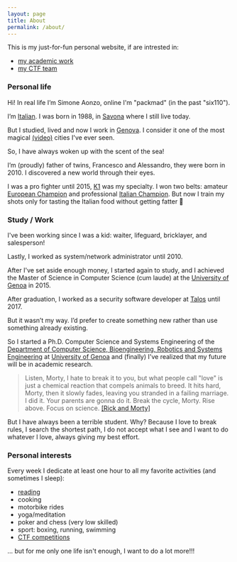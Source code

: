 ```yaml
---
layout: page
title: About
permalink: /about/
---
```


This is my just-for-fun personal website, if are intrested in: 

* [my academic work](http://csec.it/people/simone_aonzo/)
* [my CTF team](https://zenhack.it/)



### Personal life
Hi! In real life I’m Simone Aonzo, online I'm "packmad" (in the past "six110").

I’m [Italian](https://en.wikipedia.org/wiki/Italy). I was born in 1988, in [Savona](https://en.wikipedia.org/wiki/Savona) where I still live today.

But I studied, lived and now I work in [Genova](https://en.wikipedia.org/wiki/Genoa). I consider it one of the most magical [(video)](https://www.youtube.com/watch?v=Hg3Fq85azck) cities I've ever seen.

So, I have always woken up with the scent of the sea!

I’m (proudly) father of twins, Francesco and Alessandro, they were born in 2010. I discovered a new world through their eyes.

I was a pro fighter until 2015, [K1](https://en.wikipedia.org/wiki/K-1) was my specialty. I won two belts: amateur [European Champion](http://www.ivg.it/2015/06/loanesi-alle-stelle-weekend-di-successi-per-il-polizzano-perlungher/) and professional [Italian Champion](http://www.ivg.it/2015/12/loano-ospita-linternational-fight-show/). But now I train my shots only for tasting the Italian food without getting fatter 🙂


### Study / Work

I've been working since I was a kid: waiter, lifeguard, bricklayer, and salesperson!

Lastly, I worked as system/network administrator until 2010.

After I've set aside enough money, I started again to study, and I achieved the Master of Science in Computer Science (cum laude) at the [University of Genoa](https://en.wikipedia.org/wiki/University_of_Genoa) in 2015.

After graduation, I worked as a security software developer at [Talos](https://talos-sec.com/) until 2017.

But it wasn’t my way. I’d prefer to create something new rather than use something already existing.

So I started a Ph.D. Computer Science and Systems Engineering of the [Department of Computer Science, Bioengineering, Robotics and Systems Engineering](http://www.dibris.unige.it/) at [University of Genoa](https://en.wikipedia.org/wiki/University_of_Genoa) and (finally) I've realized that my future will be in academic research.

> Listen, Morty, I hate to break it to you, but what people call "love" is just a chemical reaction that compels animals to breed. It hits hard, Morty, then it slowly fades, leaving you stranded in a failing marriage. I did it. Your parents are gonna do it. Break the cycle, Morty. Rise above. Focus on science.
> [[Rick and Morty]](https://en.wikipedia.org/wiki/Rick_and_Morty)

But I have always been a terrible student. Why?
Because I love to break rules, I search the shortest path, I do not accept what I see and I want to do whatever I love, always giving my best effort.


### Personal interests
Every week I dedicate at least one hour to all my favorite activities (and sometimes I sleep):
* [reading](https://packmad.github.io/books/)
* cooking
* motorbike rides
* yoga/meditation
* poker and chess (very low skilled)
* sport: boxing, running, swimming
* [CTF competitions](https://ctftime.org/ctf-wtf/)

... but for me only one life isn't enough, I want to do a lot more!!!
